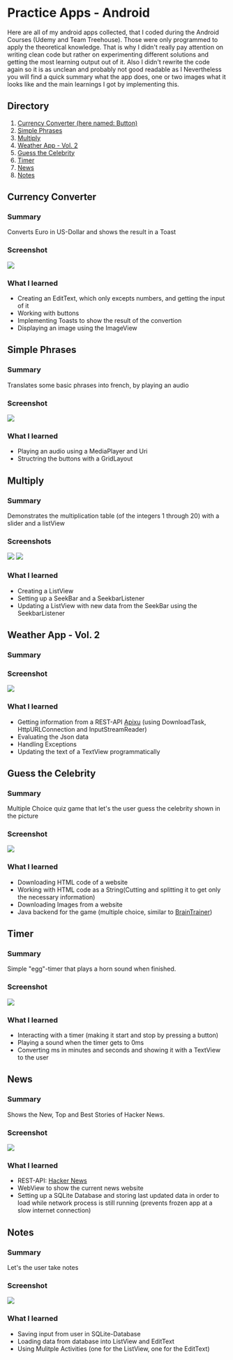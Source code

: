 # Practice Apps - Android
Here are all of my android apps collected, that I coded during the Android Courses (Udemy and Team Treehouse). Those were only programmed to apply the theoretical knowledge. That is why I didn't really pay attention on writing clean code but rather on experimenting different solutions and getting the most learning output out of it. Also I didn't rewrite the code again so it is as unclean and probably not good readable as I 
Nevertheless you will find a quick summary what the app does, one or two images what it looks like and the main learnings I got by implementing this.

## Directory
1. [Currency Converter (here named: Button)](#currency-converter)
2. [Simple Phrases](#simple-phrases)
3. [Multiply](#multiply)
4. [Weather App - Vol. 2](#weather-app-vol.-2)
5. [Guess the Celebrity](#guess-the-celebrity)
6. [Timer](#timer)
7. [News](#news)
8. [Notes](#notes)

## Currency Converter 
### Summary
Converts Euro in US-Dollar and shows the result in a Toast
### Screenshot
![](/Screenshots/currencyConverter.jpg=250x)
### What I learned
- Creating an EditText, which only excepts numbers, and getting the input of it
- Working with buttons
- Implementing Toasts to show the result of the convertion
- Displaying an image using the ImageView

## Simple Phrases
### Summary
Translates some basic phrases into french, by playing an audio
### Screenshot
![](https://github.com/lenahartmann00/all_Android_Projects/tree/master/Screenshots/simplePhrases.png)
### What I learned
- Playing an audio using a MediaPlayer and Uri
- Structring the buttons with a GridLayout

## Multiply
### Summary
Demonstrates the multiplication table (of the integers 1 through 20) with a slider and a listView
### Screenshots
![](https://github.com/lenahartmann00/all_Android_Projects/tree/master/Screenshots/multiply1.png)
![](https://github.com/lenahartmann00/all_Android_Projects/tree/master/Screenshots/multiply2.png)
### What I learned
- Creating a ListView
- Setting up a SeekBar and a SeekbarListener
- Updating a ListView with new data from the SeekBar using the SeekbarListener

## Weather App - Vol. 2
### Summary
### Screenshot
![](https://github.com/lenahartmann00/all_Android_Projects/tree/master/Screenshots/weatherApp.png)
### What I learned
- Getting information from a REST-API [Apixu](https://www.apixu.com/) (using DownloadTask, HttpURLConnection and InputStreamReader)
- Evaluating the Json data
- Handling Exceptions
- Updating the text of a TextView programmatically

## Guess the Celebrity
### Summary
Multiple Choice quiz game that let's the user guess the celebrity shown in the picture
### Screenshot
![](https://github.com/lenahartmann00/all_Android_Projects/tree/master/Screenshots/guessTheCelebrity.png)
### What I learned
- Downloading HTML code of a website
- Working with HTML code as a String(Cutting and splitting it to get only the necessary information)
- Downloading Images from a website
- Java backend for the game (multiple choice, similar to [BrainTrainer](https://github.com/lenahartmann00/BrainTrainer))

## Timer
### Summary
Simple "egg"-timer that plays a horn sound when finished.
### Screenshot
![](https://github.com/lenahartmann00/all_Android_Projects/tree/master/Screenshots/timer.png)
### What I learned
- Interacting with a timer (making it start and stop by pressing a button)
- Playing a sound when the timer gets to 0ms
- Converting ms in minutes and seconds and showing it with a TextView to the user

## News
### Summary
Shows the New, Top and Best Stories of Hacker News. 
### Screenshot
![](https://github.com/lenahartmann00/all_Android_Projects/tree/master/Screenshots/news.png)
### What I learned
- REST-API: [Hacker News](https://github.com/HackerNews/API)
- WebView to show the current news website
- Setting up a SQLite Database and storing last updated data in order to load while network process is still running (prevents frozen app at a slow internet connection)

## Notes
### Summary
Let's the user take notes
### Screenshot
![](https://github.com/lenahartmann00/all_Android_Projects/tree/master/Screenshots/notes.png)
### What I learned
- Saving input from user in SQLite-Database
- Loading data from database into ListView and EditText
- Using Mulitple Activities (one for the ListView, one for the EditText)
